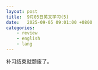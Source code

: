 ```yaml
---
layout: post
title:  9月05日英文学习(5)
date:   2025-09-05 09:01:00 +0800
categories: 
    - review
    - english
    - lang
---
```


补习结束就颓废了。